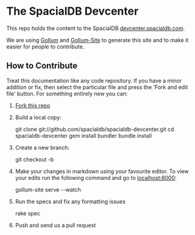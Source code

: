 # The SpacialDB Devcenter

This repo holds the content to the SpacialDB [devcenter.spacialdb.com][dev-center].

We are using [Gollum][gollum] and [Gollum-Site][gol-site] to generate this site and to make it easier for people to contribute.

## How to Contribute

Treat this documentation like any code repository. If you have a minor addition or fix, then select the particular file and press the 'Fork and edit file' button. For something entirely new you can:

1. [Fork this repo][spacialdb-devcenter]

2. Build a local copy:

    git clone git://github.com/spacialdb/spacialdb-devcenter.git
    cd spacialdb-devcenter
    gem install bundler
    bundle install


3. Create a new branch:

    git checkout -b <branch-name>


4. Make your changes in markdown using your favourite editor. To view your edits run the following command and go to [localhost:8000][localhost]:

    gollum-site serve --watch


5. Run the specs and fix any formatting issues

    rake spec

6. Push and send us a pull request

[dev-center]: http://devcenter.spacialdb.com
[spacialdb-devcenter]: https://github.com/spacialdb/spacialdb-devcenter
[gollum]:     https://github.com/github/gollum "Gollum Repo"
[gol-site]:   https://github.com/dreverri/gollum-site "Gollum-Site Repo"
[localhost]: http://localhost:8000 "Gollum-site frontend"